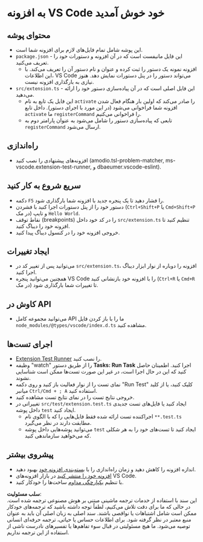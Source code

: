 # به افزونه VS Code خود خوش آمدید

## محتوای پوشه

* این پوشه شامل تمام فایل‌های لازم برای افزونه شما است.
* `package.json` - این فایل مانیفست است که در آن افزونه و دستورات خود را تعریف می‌کنید.
  * افزونه نمونه یک دستور را ثبت کرده و عنوان و نام دستور آن را تعریف می‌کند. با این اطلاعات، VS Code می‌تواند دستور را در پنل دستورات نمایش دهد. هنوز نیازی به بارگذاری افزونه نیست.
* `src/extension.ts` - این فایل اصلی است که در آن پیاده‌سازی دستور خود را ارائه می‌دهید.
  * این فایل یک تابع به نام `activate` را صادر می‌کند که اولین بار هنگام فعال شدن افزونه شما فراخوانی می‌شود (در این مورد با اجرای دستور). داخل تابع `activate` ما `registerCommand` را فراخوانی می‌کنیم.
  * تابعی که پیاده‌سازی دستور را شامل می‌شود به عنوان پارامتر دوم به `registerCommand` ارسال می‌شود.

## راه‌اندازی

* افزونه‌های پیشنهادی را نصب کنید (amodio.tsl-problem-matcher, ms-vscode.extension-test-runner, و dbaeumer.vscode-eslint).

## سریع شروع به کار کنید

* دکمه `F5` را فشار دهید تا یک پنجره جدید با افزونه شما بارگذاری شود.
* دستور خود را از پنل دستورات اجرا کنید با فشردن (`Ctrl+Shift+P` یا `Cmd+Shift+P` در مک) و تایپ `Hello World`.
* نقاط توقف (breakpoints) را در کد خود داخل `src/extension.ts` تنظیم کنید تا افزونه خود را دیباگ کنید.
* خروجی افزونه خود را در کنسول دیباگ پیدا کنید.

## ایجاد تغییرات

* می‌توانید پس از تغییر کد در `src/extension.ts`، افزونه را دوباره از نوار ابزار دیباگ اجرا کنید.
* همچنین می‌توانید پنجره VS Code را با افزونه خود بازنشانی کنید (`Ctrl+R` یا `Cmd+R` در مک) تا تغییرات شما بارگذاری شود.

## کاوش در API

* می‌توانید مجموعه کامل API ما را با باز کردن فایل `node_modules/@types/vscode/index.d.ts` مشاهده کنید.

## اجرای تست‌ها

* [Extension Test Runner](https://marketplace.visualstudio.com/items?itemName=ms-vscode.extension-test-runner) را نصب کنید.
* وظیفه "watch" را از طریق دستور **Tasks: Run Task** اجرا کنید. اطمینان حاصل کنید که این در حال اجرا است، در غیر این صورت تست‌ها ممکن است شناسایی نشوند.
* نمای تست را از نوار فعالیت باز کنید و روی دکمه "Run Test" کلیک کنید، یا از کلید میانبر `Ctrl/Cmd + ; A` استفاده کنید.
* خروجی نتایج تست را در نمای نتایج تست مشاهده کنید.
* تغییراتی در `src/test/extension.test.ts` ایجاد کنید یا فایل‌های تست جدیدی داخل پوشه `test` ایجاد کنید.
  * اجراکننده تست ارائه شده فقط فایل‌هایی را که با الگوی نام `**.test.ts` مطابقت دارند در نظر می‌گیرد.
  * می‌توانید پوشه‌هایی داخل پوشه `test` ایجاد کنید تا تست‌های خود را به هر شکلی که می‌خواهید سازماندهی کنید.

## پیشروی بیشتر

* اندازه افزونه را کاهش دهید و زمان راه‌اندازی را با [بسته‌بندی افزونه خود](https://code.visualstudio.com/api/working-with-extensions/bundling-extension) بهبود دهید.
* [افزونه خود را منتشر کنید](https://code.visualstudio.com/api/working-with-extensions/publishing-extension) در بازار افزونه‌های VS Code.
* با تنظیم [یکپارچگی مداوم](https://code.visualstudio.com/api/working-with-extensions/continuous-integration) ساخت‌ها را خودکار کنید.

**سلب مسئولیت**:  
این سند با استفاده از خدمات ترجمه ماشینی مبتنی بر هوش مصنوعی ترجمه شده است. در حالی که ما برای دقت تلاش می‌کنیم، لطفاً توجه داشته باشید که ترجمه‌های خودکار ممکن است شامل اشتباهات یا نواقصی باشند. سند اصلی به زبان اصلی آن باید به عنوان منبع معتبر در نظر گرفته شود. برای اطلاعات حساس یا حیاتی، ترجمه حرفه‌ای انسانی توصیه می‌شود. ما هیچ مسئولیتی در قبال سوء تفاهم‌ها یا تفسیرهای نادرست ناشی از استفاده از این ترجمه نداریم.